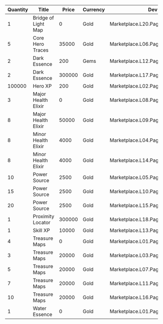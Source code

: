 | Quantity | Title | Price | Currency |  Dev Name |
| -------- | ----- | ----- | -------- |  -------- |
| 1 | Bridge of Light Map | 0 | Gold | Marketplace.L20.Page03.Free.136 |
| 5 | Core Hero Traces | 35000 | Gold | Marketplace.L06.Page03.Token.18 |
| 2 | Dark Essence | 200 | Gems | Marketplace.L12.Page03.Reagent.26 |
| 2 | Dark Essence | 300000 | Gold | Marketplace.L17.Page03.Shard.24 |
| 100000 | Hero XP | 200 | Gold | Marketplace.L02.Page03.XP.03 |
| 3 | Major Health Elixir | 0 | Gold | Marketplace.L08.Page03.Free.30 |
| 8 | Major Health Elixir | 50000 | Gold | Marketplace.L09.Page03.MajorElixir.10 |
| 8 | Minor Health Elixir | 4000 | Gold | Marketplace.L04.Page03.MinorElixir.10 |
| 8 | Minor Health Elixir | 4000 | Gold | Marketplace.L14.Page03.ElixirAll.12 |
| 10 | Power Source | 2500 | Gold | Marketplace.L05.Page03.PowerSource.03 |
| 15 | Power Source | 2500 | Gold | Marketplace.L10.Page03.PowerSource.06 |
| 20 | Power Source | 2500 | Gold | Marketplace.L15.Page03.PowerSource.09 |
| 1 | Proximity Locator | 300000 | Gold | Marketplace.L18.Page03.Hero.09 |
| 1 | Skill XP | 10000 | Gold | Marketplace.L13.Page03.MapsMisc.30 |
| 4 | Treasure Maps | 0 | Gold | Marketplace.L01.Page03.Free.21 |
| 3 | Treasure Maps | 20000 | Gold | Marketplace.L03.Page03.MapFragments.03 |
| 5 | Treasure Maps | 20000 | Gold | Marketplace.L07.Page03.MapFragments.08 |
| 7 | Treasure Maps | 20000 | Gold | Marketplace.L11.Page03.TreasureMap.03 |
| 10 | Treasure Maps | 20000 | Gold | Marketplace.L16.Page03.TreasureMap.06 |
| 1 | Water Essence | 0 | Gold | Marketplace.L01.Page3.VIP5.FreeBonus.72 |
